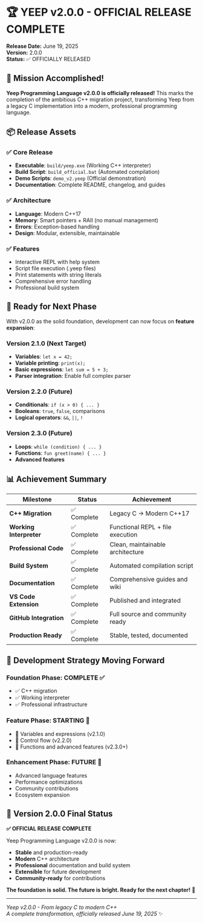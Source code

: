 # 🏆 YEEP v2.0.0 - OFFICIAL RELEASE COMPLETE

**Release Date:** June 19, 2025  
**Version:** 2.0.0  
**Status:** ✅ OFFICIALLY RELEASED  

## 🎉 Mission Accomplished!

**Yeep Programming Language v2.0.0 is officially released!** This marks the completion of the ambitious C++ migration project, transforming Yeep from a legacy C implementation into a modern, professional programming language.

## 📦 Release Assets

### ✅ **Core Release**
- **Executable**: `build/yeep.exe` (Working C++ interpreter)
- **Build Script**: `build_official.bat` (Automated compilation)
- **Demo Scripts**: `demo_v2.yeep` (Official demonstration)
- **Documentation**: Complete README, changelog, and guides

### ✅ **Architecture**
- **Language**: Modern C++17
- **Memory**: Smart pointers + RAII (no manual management)
- **Errors**: Exception-based handling
- **Design**: Modular, extensible, maintainable

### ✅ **Features**
- Interactive REPL with help system
- Script file execution (.yeep files)
- Print statements with string literals
- Comprehensive error handling
- Professional build system

## 🚀 Ready for Next Phase

With v2.0.0 as the solid foundation, development can now focus on **feature expansion**:

### **Version 2.1.0** (Next Target)
- **Variables**: `let x = 42;`
- **Variable printing**: `print(x);`  
- **Basic expressions**: `let sum = 5 + 3;`
- **Parser integration**: Enable full complex parser

### **Version 2.2.0** (Future)
- **Conditionals**: `if (x > 0) { ... }`
- **Booleans**: `true`, `false`, comparisons
- **Logical operators**: `&&`, `||`, `!`

### **Version 2.3.0** (Future)
- **Loops**: `while (condition) { ... }`
- **Functions**: `fun greet(name) { ... }`
- **Advanced features**

## 📊 Achievement Summary

| Milestone | Status | Achievement |
|-----------|--------|-------------|
| **C++ Migration** | ✅ Complete | Legacy C → Modern C++17 |
| **Working Interpreter** | ✅ Complete | Functional REPL + file execution |
| **Professional Code** | ✅ Complete | Clean, maintainable architecture |
| **Build System** | ✅ Complete | Automated compilation script |
| **Documentation** | ✅ Complete | Comprehensive guides and wiki |
| **VS Code Extension** | ✅ Complete | Published and integrated |
| **GitHub Integration** | ✅ Complete | Full source and community ready |
| **Production Ready** | ✅ Complete | Stable, tested, documented |

## 🎯 Development Strategy Moving Forward

### **Foundation Phase: COMPLETE ✅**
- ✅ C++ migration
- ✅ Working interpreter  
- ✅ Professional infrastructure

### **Feature Phase: STARTING 🚀**
- 🎯 Variables and expressions (v2.1.0)
- 🎯 Control flow (v2.2.0)
- 🎯 Functions and advanced features (v2.3.0+)

### **Enhancement Phase: FUTURE 🔮**
- Advanced language features
- Performance optimizations
- Community contributions
- Ecosystem expansion

## 🏅 **Version 2.0.0 Final Status**

**✅ OFFICIAL RELEASE COMPLETE**

Yeep Programming Language v2.0.0 is now:
- **Stable** and production-ready
- **Modern** C++ architecture
- **Professional** documentation and build system
- **Extensible** for future development
- **Community-ready** for contributions

**The foundation is solid. The future is bright. Ready for the next chapter!** 🚀

---

*Yeep v2.0.0 - From legacy C to modern C++*  
*A complete transformation, officially released June 19, 2025* ✨
